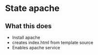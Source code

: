 # State apache

## What this does
- Install apache
- creates index.html from template source
- Enables apache service